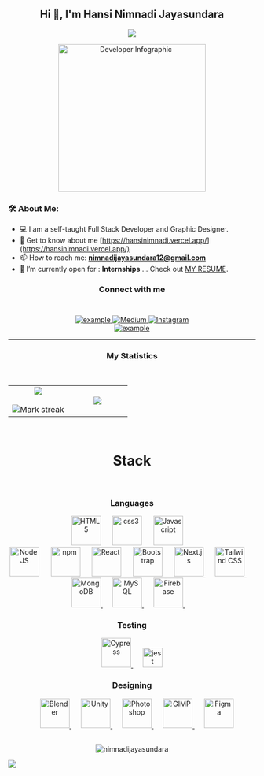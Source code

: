 <h2 align="center">Hi 🤗, I'm Hansi Nimnadi Jayasundara</h2>
<p align="center">
	<a href="https://github.com/NimnadiJayasundara">
		<img src="https://readme-typing-svg.herokuapp.com?lines=IT+Student;Full+Stack+Web+Developer;Graphic+Designer;BioInformatic%20|%20ML%20Enthusiastic;Always%20learning%20new%20things&center=true&width=380&height=45">
	</a>
</p>


<div align="center">
  <img src="https://cdni.iconscout.com/illustration/premium/thumb/business-developer-target-infographic-illustration-download-in-svg-png-gif-file-formats--chart-report-infographics-pack-illustrations-10445166.png" alt="Developer Infographic" width="300" />
</div>


### 🛠 About Me:
- 💻 I am a self-taught Full Stack Developer and Graphic Designer.
- 🌟 Get to know about me [https://hansinimnadi.vercel.app/](https://hansinimnadi.vercel.app/)
- 📫 How to reach me: **nimnadijayasundara12@gmail.com**
- 🤔 I’m currently open for : **Internships** ... Check out [MY RESUME](https://drive.google.com/file/d/1o8f2Vbw2tiJwtAuMqpIgGcOjliwYAi5L/view?usp=drive_link).

<h3 align="center">Connect with me</h3>
</br>
<div style="margin-top:10px" align="center">
  <div>
    <a  href="https://www.linkedin.com/in/hansi-nimnadi-011948275" target="_blank">
      <img src="https://img.shields.io/badge/Linked%20In-0A66C2.svg?style=for-the-badge&logo=linkedin&logoColor=white" alt="example"/>
    </a>
    <a href="https://medium.com/@nimnadijayasundara12" target="_blank">
      <img src="https://img.shields.io/badge/Medium-12100E.svg?style=for-the-badge&logo=medium&logoColor=white" alt="Medium"/>
    </a>
    <a href="https://instagram.com/hansi_nimnadi" target="_blank">
      <img src="https://img.shields.io/badge/Instagram-E4405F.svg?style=for-the-badge&logo=instagram&logoColor=white" alt="Instagram"/>
    </a>
  </div>
  <div>
    <a href="https://www.hackerrank.com/example" target="_blank">
      <img src="https://img.shields.io/badge/Hackerrank-00EA64.svg?style=for-the-badge&logo=hackerrank&logoColor=black" alt="example"/>
    </a>
  </div>
</div>

---

<!-- Statistics -->
<h3 align="center">My Statistics</h3>
</br>
<p align="center">
<table align="center">
<tr border="none">
<td width="50%" align="center">
	<img align="center" src="https://github-readme-stats.vercel.app/api?username=NimnadiJayasundara&theme=dark&show_icons=true&count_private=true" />
	<br><br>
	<img title="🔥 Get streak stats for your profile at git.io/streak-stats" alt="Mark streak" src="https://github-readme-streak-stats.herokuapp.com/?user=NimnadiJayasundara&theme=dark&hide_border=false" /> 
</td>
<td width="50%" align="center">
	<img align="center" src="https://github-readme-stats.anuraghazra1.vercel.app/api/top-langs/?username=NimnadiJayasundara&theme=dark&hide_border=false&no-bg=true&no-frame=true&langs_count=10"/>
</td>
</tr>
</table>
</p>

</br>

<!-- development tools -->
<div align="center" width="100">
  <h1>Stack</h1>
  </br>
  <h3>Languages</h3>
  <img
  src="https://cdn.jsdelivr.net/gh/devicons/devicon@latest/icons/html5/html5-original-wordmark.svg"
        width="60px"
        alt="HTML5"
    />
    &nbsp;&nbsp;&nbsp;&nbsp;
      <img
    src="https://cdn.jsdelivr.net/gh/devicons/devicon@latest/icons/css3/css3-original-wordmark.svg"
    width="60px"
    alt="css3">
    &nbsp;&nbsp;&nbsp;&nbsp;
      <img
    src="https://cdn.jsdelivr.net/gh/devicons/devicon@latest/icons/javascript/javascript-original.svg"
    width="60px"
    alt="Javascript">
    &nbsp;&nbsp;&nbsp;&nbsp;
    </br>
      <img
    src="https://cdn.jsdelivr.net/gh/devicons/devicon@latest/icons/nodejs/nodejs-original-wordmark.svg"
    width="60px"
    alt="NodeJS">
    &nbsp;&nbsp;&nbsp;&nbsp;
      <img
    src="https://cdn.jsdelivr.net/gh/devicons/devicon@latest/icons/npm/npm-original-wordmark.svg"
    width="60px"
    alt="npm">
    &nbsp;&nbsp;&nbsp;&nbsp;
      <img
    src="https://cdn.jsdelivr.net/gh/devicons/devicon@latest/icons/react/react-original-wordmark.svg"
    width="60px"
    alt="React">
    &nbsp;&nbsp;&nbsp;&nbsp;
      <img
    src="https://cdn.jsdelivr.net/gh/devicons/devicon@latest/icons/bootstrap/bootstrap-plain-wordmark.svg"
    width="60px"
    alt="Bootstrap">
    &nbsp;&nbsp;&nbsp;&nbsp;
    <a href="https://nextjs.org/" target="_blank">
    <img
        src="https://cdn.worldvectorlogo.com/logos/nextjs-2.svg"
        width="60px"
        alt="Next.js"
    />
</a>
&nbsp;&nbsp;&nbsp;&nbsp;
<a href="https://tailwindcss.com/" target="_blank">
    <img
        src="https://www.vectorlogo.zone/logos/tailwindcss/tailwindcss-icon.svg"
        width="60px"
        alt="Tailwind CSS"
    />
</a>
&nbsp;&nbsp;&nbsp;&nbsp;

</br>
<a href="https://www.mongodb.com/" target="_blank">
    <img
        src="https://cdn.jsdelivr.net/gh/devicons/devicon@latest/icons/mongodb/mongodb-original-wordmark.svg"
        width="60px"
        alt="MongoDB"
    />
</a>
&nbsp;&nbsp;&nbsp;&nbsp;
<a href="https://www.mysql.com/" target="_blank">
    <img
        src="https://cdn.jsdelivr.net/gh/devicons/devicon@latest/icons/mysql/mysql-original-wordmark.svg"
        width="60px"
        alt="MySQL"
    />
</a>
&nbsp;&nbsp;&nbsp;&nbsp;
<a href="https://firebase.google.com/" target="_blank">
    <img
        src="https://cdn.jsdelivr.net/gh/devicons/devicon@latest/icons/firebase/firebase-plain-wordmark.svg"
        width="60px"
        alt="Firebase"
    />
</a>
&nbsp;&nbsp;&nbsp;&nbsp;

<!-- Testing tools -->
</br>
<h3>Testing</h3>
<a href="https://www.cypress.io/" target="_blank">
    <img
        src="https://raw.githubusercontent.com/simple-icons/simple-icons/6e46ec1fc23b60c8fd0d2f2ff46db82e16dbd75f/icons/cypress.svg"
        width="60px"
        alt="Cypress"
    />
</a>
&nbsp;&nbsp;&nbsp;&nbsp;
  <a href="https://jestjs.io" target="_blank">
		<img src="https://www.vectorlogo.zone/logos/jestjsio/jestjsio-icon.svg" alt="jest" width="40" height="40"/>
	</a>

<!-- Designing tools -->
</br>
<h3>Designing</h3>
&nbsp;&nbsp;&nbsp;&nbsp;
<a href="https://www.blender.org/" target="_blank">
    <img
        src="https://download.blender.org/branding/community/blender_community_badge_white.svg"
        width="60px"
        alt="Blender"
    />
</a>
&nbsp;&nbsp;&nbsp;&nbsp;
<a href="https://unity.com/" target="_blank">
    <img
        src="https://www.vectorlogo.zone/logos/unity3d/unity3d-icon.svg"
        width="60px"
        alt="Unity"
    />
</a>
&nbsp;&nbsp;&nbsp;&nbsp;
<a href="https://www.adobe.com/products/photoshop.html" target="_blank">
    <img
        src="https://upload.wikimedia.org/wikipedia/commons/a/af/Adobe_Photoshop_CC_icon.svg"
        width="60px"
        alt="Photoshop"
    />
</a>
&nbsp;&nbsp;&nbsp;&nbsp;
<a href="https://www.gimp.org/" target="_blank">
    <img
        src="https://upload.wikimedia.org/wikipedia/commons/4/45/The_GIMP_icon_-_gnome.svg"
        width="60px"
        alt="GIMP"
    />
</a>
&nbsp;&nbsp;&nbsp;&nbsp;
<a href="https://www.figma.com/" target="_blank">
    <img
        src="https://www.vectorlogo.zone/logos/figma/figma-icon.svg"
        width="60px"
        alt="Figma"
    />
</a>   
</div>

<div>  
</br>
<p align="center"> 
	<img src="https://komarev.com/ghpvc/?username=nimnadijayasundara&label=Profile%20views&color=0e75b6&style=flat" alt="nimnadijayasundara" /> 
</p>

<!--horizontal divider(gradiant)-->
<img src="https://user-images.githubusercontent.com/73097560/115834477-dbab4500-a447-11eb-908a-139a6edaec5c.gif">
</div>

